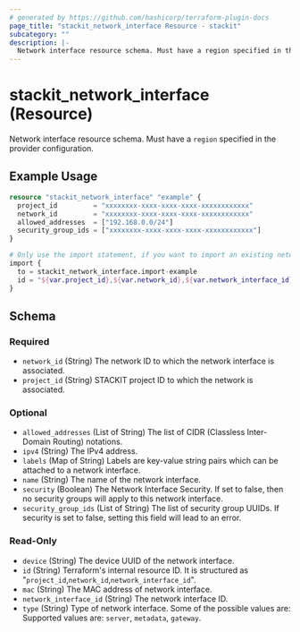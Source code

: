 ```yaml
---
# generated by https://github.com/hashicorp/terraform-plugin-docs
page_title: "stackit_network_interface Resource - stackit"
subcategory: ""
description: |-
  Network interface resource schema. Must have a region specified in the provider configuration.
---
```


# stackit_network_interface (Resource)

Network interface resource schema. Must have a `region` specified in the provider configuration.

## Example Usage

```terraform
resource "stackit_network_interface" "example" {
  project_id         = "xxxxxxxx-xxxx-xxxx-xxxx-xxxxxxxxxxxx"
  network_id         = "xxxxxxxx-xxxx-xxxx-xxxx-xxxxxxxxxxxx"
  allowed_addresses  = ["192.168.0.0/24"]
  security_group_ids = ["xxxxxxxx-xxxx-xxxx-xxxx-xxxxxxxxxxxx"]
}

# Only use the import statement, if you want to import an existing network interface
import {
  to = stackit_network_interface.import-example
  id = "${var.project_id},${var.network_id},${var.network_interface_id}"
}
```

<!-- schema generated by tfplugindocs -->
## Schema

### Required

- `network_id` (String) The network ID to which the network interface is associated.
- `project_id` (String) STACKIT project ID to which the network is associated.

### Optional

- `allowed_addresses` (List of String) The list of CIDR (Classless Inter-Domain Routing) notations.
- `ipv4` (String) The IPv4 address.
- `labels` (Map of String) Labels are key-value string pairs which can be attached to a network interface.
- `name` (String) The name of the network interface.
- `security` (Boolean) The Network Interface Security. If set to false, then no security groups will apply to this network interface.
- `security_group_ids` (List of String) The list of security group UUIDs. If security is set to false, setting this field will lead to an error.

### Read-Only

- `device` (String) The device UUID of the network interface.
- `id` (String) Terraform's internal resource ID. It is structured as "`project_id`,`network_id`,`network_interface_id`".
- `mac` (String) The MAC address of network interface.
- `network_interface_id` (String) The network interface ID.
- `type` (String) Type of network interface. Some of the possible values are: Supported values are: `server`, `metadata`, `gateway`.
